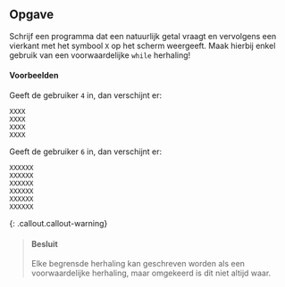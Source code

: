 ## Opgave
Schrijf een programma dat een natuurlijk getal vraagt en vervolgens een vierkant met het symbool `X` op het scherm weergeeft.
Maak hierbij enkel gebruik van een voorwaardelijke `while` herhaling! 

#### Voorbeelden
Geeft de gebruiker `4` in, dan verschijnt er:
```
XXXX
XXXX
XXXX
XXXX
```

Geeft de gebruiker `6` in, dan verschijnt er:
```
XXXXXX
XXXXXX
XXXXXX
XXXXXX
XXXXXX
XXXXXX
```

{: .callout.callout-warning}
> #### Besluit
> Elke begrensde herhaling kan geschreven worden als een voorwaardelijke herhaling, maar omgekeerd is dit niet altijd waar.
